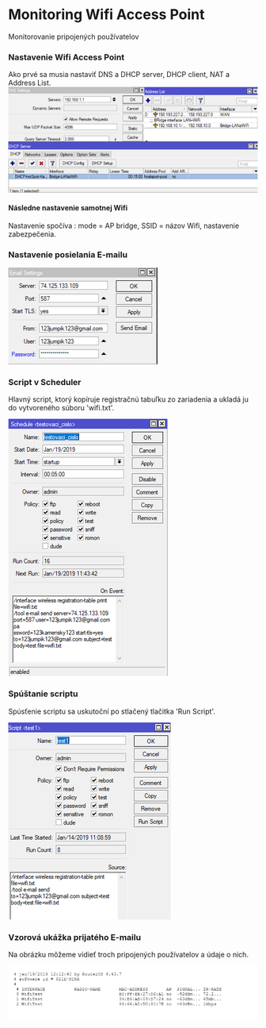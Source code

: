 #  Monitoring Wifi Access Point
Monitorovanie pripojených používatelov

### Nastavenie Wifi Access Point
Ako prvé sa  musia nastaviť DNS a DHCP server, DHCP client, NAT a Address List.
![alt text](sfddfsdfsd.png)

#### Následne nastavenie samotnej Wifi
Nastavenie spočíva : mode = AP bridge, SSID = názov Wifi, nastavenie zabezpečenia.
### Nastavenie posielania E-mailu
![alt text](email2.png)
### Script v Scheduler
Hlavný script, ktorý kopíruje registračnú tabuľku zo zariadenia a ukladá ju do vytvoreného súboru 'wifi.txt'.

![alt text](shedule.png)
### Spúštanie scriptu
Spúsťenie scriptu sa uskutoční po stlačený tlačitka 'Run Script'.

![alt text](scypt.png)

### Vzorová ukážka prijatého E-mailu
Na obrázku môžeme vidieť troch pripojených používatelov a údaje o nich.

![alt text](email.png)

